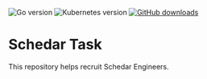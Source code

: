 ![Go version](https://img.shields.io/github/go-mod/go-version/appuio/control-api)
![Kubernetes version](https://img.shields.io/badge/k8s-v1.24-blue)
[![GitHub downloads](https://img.shields.io/github/downloads/vshn/appcat/total)](https://github.com/appuio/control-api/releases)

# Schedar Task

This repository helps recruit Schedar Engineers.
